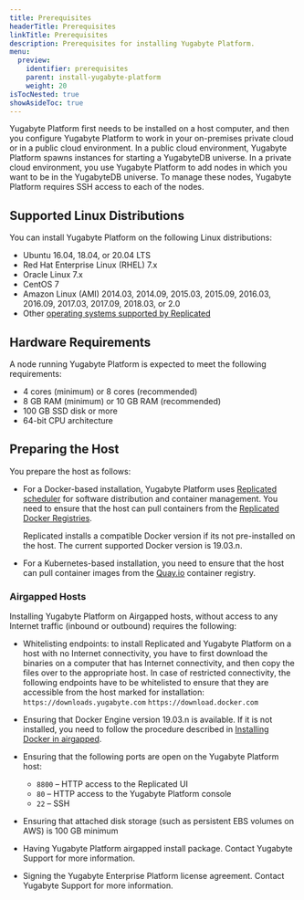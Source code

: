 ```yaml
---
title: Prerequisites
headerTitle: Prerequisites
linkTitle: Prerequisites
description: Prerequisites for installing Yugabyte Platform.
menu:
  preview:
    identifier: prerequisites
    parent: install-yugabyte-platform
    weight: 20
isTocNested: true
showAsideToc: true
---
```


Yugabyte Platform first needs to be installed on a host computer, and then you configure Yugabyte Platform to work in your on-premises private cloud or in a public cloud environment. In a public cloud environment, Yugabyte Platform spawns instances for starting a YugabyteDB universe. In a private cloud environment, you use Yugabyte Platform to add nodes in which you want to be in the YugabyteDB universe. To manage these nodes, Yugabyte Platform requires SSH access to each of the nodes.

## Supported Linux Distributions

You can install Yugabyte Platform on the following Linux distributions:

- Ubuntu 16.04, 18.04, or 20.04 LTS
- Red Hat Enterprise Linux (RHEL) 7.x
- Oracle Linux 7.x
- CentOS 7
- Amazon Linux (AMI) 2014.03, 2014.09, 2015.03, 2015.09, 2016.03, 2016.09, 2017.03, 2017.09, 2018.03, or 2.0
- Other [operating systems supported by Replicated](https://www.replicated.com/docs/distributing-an-application/supported-operating-systems/)

## Hardware Requirements

A node running Yugabyte Platform is expected to meet the following requirements:

- 4 cores (minimum) or 8 cores (recommended)
- 8 GB RAM (minimum) or 10 GB RAM (recommended)
- 100 GB SSD disk or more
- 64-bit CPU architecture

## Preparing the Host

You prepare the host as follows:

- For a Docker-based installation, Yugabyte Platform uses [Replicated scheduler](https://www.replicated.com/) for software distribution and container management. You need to ensure that the host can pull containers from the [Replicated Docker Registries](https://help.replicated.com/docs/native/getting-started/docker-registries/).

  Replicated installs a compatible Docker version if its not pre-installed on the host. The current supported Docker version is 19.03.n.

- For a Kubernetes-based installation, you need to ensure that the host can pull container images from the [Quay.io](https://quay.io/) container registry.

### Airgapped Hosts

Installing Yugabyte Platform on Airgapped hosts, without access to any Internet traffic (inbound or outbound) requires the following:

- Whitelisting endpoints: to install Replicated and Yugabyte Platform on a host with no Internet connectivity, you have to first download the binaries on a computer that has Internet connectivity, and then copy the files over to the appropriate host. In case of restricted connectivity, the following endpoints have to be whitelisted to ensure that they are accessible from the host marked for installation:
  `https://downloads.yugabyte.com`
  `https://download.docker.com`

- Ensuring that Docker Engine version 19.03.n is available. If it is not installed, you need to follow the procedure described in [Installing Docker in airgapped](https://www.replicated.com/docs/kb/supporting-your-customers/installing-docker-in-airgapped/).
- Ensuring that the following ports are open on the Yugabyte Platform host:
  - `8800` – HTTP access to the Replicated UI
  - `80` – HTTP access to the Yugabyte Platform console
  - `22` – SSH
- Ensuring that attached disk storage (such as persistent EBS volumes on AWS) is 100 GB minimum
- Having Yugabyte Platform airgapped install package. Contact Yugabyte Support for more information.
- Signing the Yugabyte Enterprise Platform license agreement. Contact Yugabyte Support for more information.
